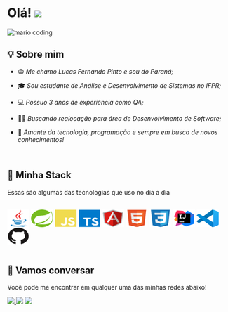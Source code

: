 <h1>Olá!  <img src="https://media.giphy.com/media/hvRJCLFzcasrR4ia7z/giphy.gif" width="30px"></h1>

![mario coding](https://i.imgur.com/1ZvVkDc.gif)

## 💡 Sobre mim

 - 😁 *Me chamo Lucas Fernando Pinto e sou do Paraná;* 

 - 🎓 *Sou estudante de Análise e Desenvolvimento de Sistemas no IFPR;* 

 - 💻 *Possuo 3 anos de experiência como QA;*

 - 👨‍💻 *Buscando realocação para área de Desenvolvimento de Software;*
 
 - 💬 *Amante da tecnologia, programação e sempre em busca de novos conhecimentos!* 

<br>

## 🔮 Minha Stack
 Essas são algumas das tecnologias que uso no dia a dia
 

<div style="display: inline_block"><br>
  <img align="center" alt="Lucas-Java" height="40" width="50" src="https://raw.githubusercontent.com/devicons/devicon/master/icons/java/java-original.svg">
  <img align="center" alt="Lucas-Spring" height="40" width="50" src="https://raw.githubusercontent.com/devicons/devicon/master/icons/spring/spring-original.svg">
  <img align="center" alt="Lucas-Js" height="40" width="50" src="https://raw.githubusercontent.com/devicons/devicon/master/icons/javascript/javascript-plain.svg">
  <img align="center" alt="Lucas-Ts" height="40" width="50" src="https://raw.githubusercontent.com/devicons/devicon/master/icons/typescript/typescript-plain.svg">
  <img align="center" alt="Lucas-Angular" height="40" width="50" src="https://raw.githubusercontent.com/devicons/devicon/master/icons/angularjs/angularjs-original.svg">
  <img align="center" alt="Lucas-HTML" height="40" width="50" src="https://raw.githubusercontent.com/devicons/devicon/master/icons/html5/html5-original.svg">
  <img align="center" alt="Lucas-CSS" height="40" width="50" src="https://raw.githubusercontent.com/devicons/devicon/master/icons/css3/css3-original.svg">
  <img align="center" alt="Lucas-IntelliJ" height="40" width="50" src="https://github.com/devicons/devicon/blob/master/icons/intellij/intellij-original.svg">
  <img align="center" alt="Lucas-VScode" height="40" width="50" src="https://github.com/devicons/devicon/blob/master/icons/vscode/vscode-original.svg">
  <img align="center" alt="Lucas-GitHub" height="40" width="50" src="https://github.com/devicons/devicon/blob/master/icons/github/github-original.svg">
  
  
 
</div>

<br>

## :speech_balloon: Vamos conversar  

Você pode me encontrar em qualquer uma das minhas redes abaixo! 

<div>
 <a href="https://www.linkedin.com/in/lucas-fernando-pinto-17aa8420a/" target="_blank"><img src="https://img.shields.io/badge/-LinkedIn-%230077B5?style=for-the-badge&logo=linkedin&logoColor=white" target="_blank"</a> 
 <a href="https://instagram.com/_lucasfpinto" target="_blank"><img src="https://img.shields.io/badge/-Instagram-%23E4405F?style=for-the-badge&logo=instagram&logoColor=white" target="_blank"></a>
 <a href = "mailto:lucas.fernando.p7@gmail.com"><img src="https://img.shields.io/badge/Gmail-D14836?style=for-the-badge&logo=gmail&logoColor=white" target="_blank"></a>
</div>
